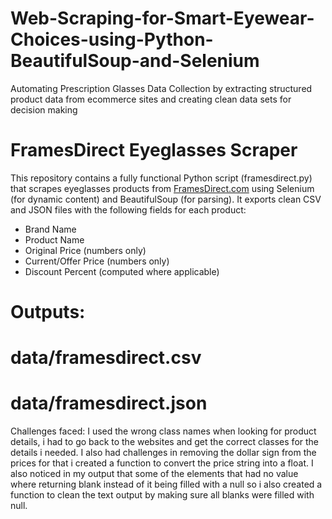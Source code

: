 # Web-Scraping-for-Smart-Eyewear-Choices-using-Python-BeautifulSoup-and-Selenium
Automating Prescription Glasses Data Collection by extracting structured product data from ecommerce sites and creating clean data sets for decision making

# FramesDirect Eyeglasses Scraper
This repository contains a fully functional Python script (framesdirect.py) that scrapes eyeglasses products from [FramesDirect.com](https://www.framesdirect.com/eyeglasses/) using Selenium (for dynamic content) and BeautifulSoup (for parsing). It exports clean CSV and JSON files with the following fields for each product:

- Brand Name
- Product Name
- Original Price (numbers only)
- Current/Offer Price (numbers only)
-  Discount Percent (computed where applicable)

# Outputs:
#   data/framesdirect.csv
#   data/framesdirect.json

Challenges faced: I used the wrong class names when looking for product details, i had to go back to the websites and get the correct classes for the details i needed.
I also had challenges in removing the dollar sign from the prices for that i created a function to convert the price string into a float.
I also noticed in my output that some of the elements that had no value where returning blank instead of it being filled with a null so i also created a function to clean the text output by making sure all blanks were filled with null.
